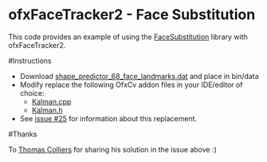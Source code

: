 # ofxFaceTracker2 - Face Substitution
This code provides an example of using the [FaceSubstitution](https://github.com/arturoc/FaceSubstitution) library with ofxFaceTracker2.

#Instructions

- Download [shape_predictor_68_face_landmarks.dat](://github.com/AKSHAYUBHAT/TensorFace/blob/master/openface/models/dlib/shape_predictor_68_face_landmarks.dat) and place in bin/data
- Modify replace the following OfxCv addon files in your IDE/editor of choice:
	- [Kalman.cpp](https://gist.github.com/ThomasColliers/375c65a3afd529bd1b9f28fe48f94cd3#file-kalman-cpp)
	- [Kalman.h](https://gist.github.com/ThomasColliers/375c65a3afd529bd1b9f28fe48f94cd3#file-kalman-h)
- See [issue #25](https://github.com/HalfdanJ/ofxFaceTracker2/issues/25) for information about this replacement.

#Thanks

To [Thomas Colliers](https://github.com/ThomasColliers) for sharing his solution in the issue above :)

